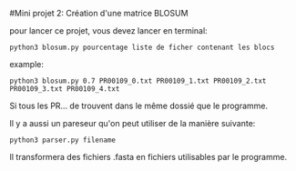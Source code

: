 #Mini projet 2:
Création d'une matrice BLOSUM

pour lancer ce projet, vous devez lancer en terminal:

    python3 blosum.py pourcentage liste de ficher contenant les blocs

example:

    python3 blosum.py 0.7 PR00109_0.txt PR00109_1.txt PR00109_2.txt PR00109_3.txt PR00109_4.txt

Si tous les PR... de trouvent dans le même dossié que le programme.

Il y a aussi un pareseur qu'on peut utiliser de la manière suivante:

    python3 parser.py filename

Il transformera des fichiers .fasta en fichiers utilisables par le programme.
